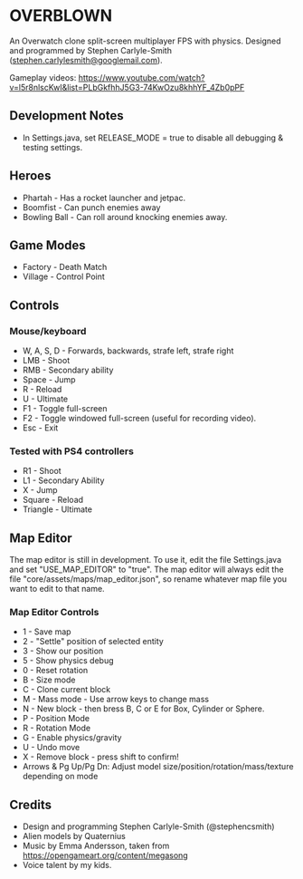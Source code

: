# OVERBLOWN

An Overwatch clone split-screen multiplayer FPS with physics.  Designed and programmed by Stephen Carlyle-Smith (stephen.carlylesmith@googlemail.com).

Gameplay videos: https://www.youtube.com/watch?v=l5r8nlscKwI&list=PLbGkfhhJ5G3-74KwOzu8khhYF_4Zb0pPF


## Development Notes

* In Settings.java, set RELEASE_MODE = true to disable all debugging & testing settings.


## Heroes

* Phartah - Has a rocket launcher and jetpac.
* Boomfist - Can punch enemies away
* Bowling Ball - Can roll around knocking enemies away.

## Game Modes
* Factory - Death Match
* Village - Control Point


## Controls

### Mouse/keyboard
* W, A, S, D - Forwards, backwards, strafe left, strafe right
* LMB - Shoot
* RMB - Secondary ability
* Space - Jump
* R - Reload
* U - Ultimate
* F1 - Toggle full-screen
* F2 - Toggle windowed full-screen (useful for recording video).
* Esc - Exit


### Tested with PS4 controllers
* R1 - Shoot
* L1 - Secondary Ability
* X - Jump
* Square - Reload
* Triangle - Ultimate


## Map Editor
The map editor is still in development.  To use it, edit the file Settings.java and set "USE_MAP_EDITOR" to "true".  The map editor will always edit the file "core/assets/maps/map_editor.json", so rename whatever map file you want to edit to that name.


### Map Editor Controls

* 1 - Save map
* 2 - "Settle" position of selected entity
* 3 - Show our position
* 5 - Show physics debug
* 0 - Reset rotation
* B - Size mode
* C - Clone current block
* M - Mass mode - Use arrow keys to change mass
* N - New block - then bress B, C or E for Box, Cylinder or Sphere.
* P - Position Mode
* R - Rotation Mode
* G - Enable physics/gravity
* U - Undo move
* X - Remove block - press shift to confirm!
* Arrows & Pg Up/Pg Dn: Adjust model size/position/rotation/mass/texture depending on mode


## Credits
* Design and programming Stephen Carlyle-Smith (@stephencsmith)
* Alien models by Quaternius
* Music by Emma Andersson, taken from https://opengameart.org/content/megasong
* Voice talent by my kids.
